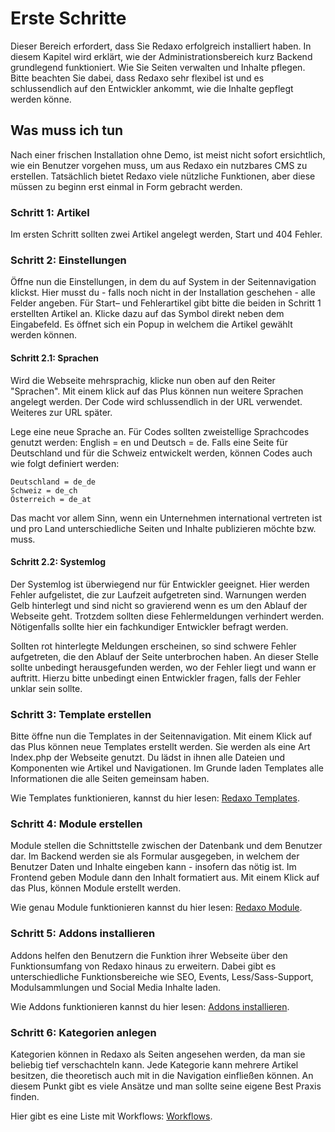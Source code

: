 # Erste Schritte

Dieser Bereich erfordert, dass Sie Redaxo erfolgreich installiert haben. In diesem Kapitel wird erklärt, wie der Administrationsbereich kurz Backend grundlegend funktioniert. Wie Sie Seiten verwalten und Inhalte pflegen. Bitte beachten Sie dabei, dass Redaxo sehr flexibel ist und es schlussendlich auf den Entwickler ankommt, wie die Inhalte gepflegt werden könne.

## Was muss ich tun

Nach einer frischen Installation ohne Demo, ist meist nicht sofort ersichtlich, wie ein Benutzer vorgehen muss, um aus Redaxo ein nutzbares CMS zu erstellen. Tatsächlich bietet Redaxo viele nützliche Funktionen, aber diese müssen zu beginn erst einmal in Form gebracht werden. 

### Schritt 1: Artikel

Im ersten Schritt sollten zwei Artikel angelegt werden, Start und 404 Fehler. 

### Schritt 2: Einstellungen

Öffne nun die Einstellungen, in dem du auf System in der Seitennavigation klickst. Hier musst du - falls noch nicht in der Installation geschehen - alle Felder angeben. Für Start– und Fehlerartikel gibt bitte die beiden in Schritt 1 erstellten Artikel an. Klicke dazu auf das Symbol direkt neben dem Eingabefeld. Es öffnet sich ein Popup in welchem die Artikel gewählt werden können.

#### Schritt 2.1: Sprachen

Wird die Webseite mehrsprachig, klicke nun oben auf den Reiter "Sprachen". Mit einem klick auf das Plus können nun weitere Sprachen angelegt werden. Der Code wird schlussendlich in der URL verwendet. Weiteres zur URL später.

Lege eine neue Sprache an. Für Codes sollten zweistellige Sprachcodes genutzt werden: English = en und Deutsch = de. Falls eine Seite für Deutschland und für die Schweiz entwickelt werden, können Codes auch wie folgt definiert werden:

```
Deutschland = de_de
Schweiz = de_ch
Österreich = de_at
```

Das macht vor allem Sinn, wenn ein Unternehmen international vertreten ist und pro Land unterschiedliche Seiten und Inhalte publizieren möchte bzw. muss.

#### Schritt 2.2: Systemlog

Der Systemlog ist überwiegend nur für Entwickler geeignet. Hier werden Fehler aufgelistet, die zur Laufzeit aufgetreten sind. Warnungen werden Gelb hinterlegt und sind nicht so gravierend wenn es um den Ablauf der Webseite geht. Trotzdem sollten diese Fehlermeldungen verhindert werden. Nötigenfalls sollte hier ein fachkundiger Entwickler befragt werden.

Sollten rot hinterlegte Meldungen erscheinen, so sind schwere Fehler aufgetreten, die den Ablauf der Seite unterbrochen haben. An dieser Stelle sollte unbedingt herausgefunden werden, wo der Fehler liegt und wann er auftritt. Hierzu bitte unbedingt einen Entwickler fragen, falls der Fehler unklar sein sollte.

### Schritt 3: Template erstellen

Bitte öffne nun die Templates in der Seitennavigation. Mit einem Klick auf das Plus können neue Templates erstellt werden. Sie werden als eine Art Index.php der Webseite genutzt. Du lädst in ihnen alle Dateien und Komponenten wie Artikel und Navigationen. Im Grunde laden Templates alle Informationen die alle Seiten gemeinsam haben. 

Wie Templates funktionieren, kannst du hier lesen: [Redaxo Templates](templates/README.md).

### Schritt 4: Module erstellen

Module stellen die Schnittstelle zwischen der Datenbank und dem Benutzer dar. Im Backend werden sie als Formular ausgegeben, in welchem der Benutzer Daten und Inhalte eingeben kann - insofern das nötig ist. Im Frontend geben Module dann den Inhalt formatiert aus. Mit einem Klick auf das Plus, können Module erstellt werden.

Wie genau Module funktionieren kannst du hier lesen: [Redaxo Module](modules/README.md).

### Schritt 5: Addons installieren

Addons helfen den Benutzern die Funktion ihrer Webseite über den Funktionsumfang von Redaxo hinaus zu erweitern. Dabei gibt es unterschiedliche Funktionsbereiche wie SEO, Events, Less/Sass-Support, Modulsammlungen und Social Media Inhalte laden.

Wie Addons funktionieren kannst du hier lesen: [Addons installieren](addons/README.md).

### Schritt 6: Kategorien anlegen

Kategorien können in Redaxo als Seiten angesehen werden, da man sie beliebig tief verschachteln kann. Jede Kategorie kann mehrere Artikel besitzen, die theoretisch auch mit in die Navigation einfließen können. An diesem Punkt gibt es viele Ansätze und man sollte seine eigene Best Praxis finden.

Hier gibt es eine Liste mit Workflows: [Workflows](../../5.0/advanced/workflows/index.html). 